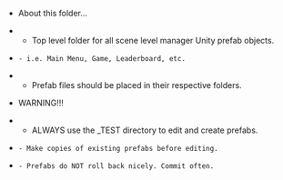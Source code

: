 * About this folder...
*   - Top level folder for all scene level manager Unity prefab objects.
*     - i.e. Main Menu, Game, Leaderboard, etc.
*   - Prefab files should be placed in their respective folders.

* WARNING!!!
*   - ALWAYS use the _TEST directory to edit and create prefabs. 
*     - Make copies of existing prefabs before editing.
*     - Prefabs do NOT roll back nicely. Commit often.
